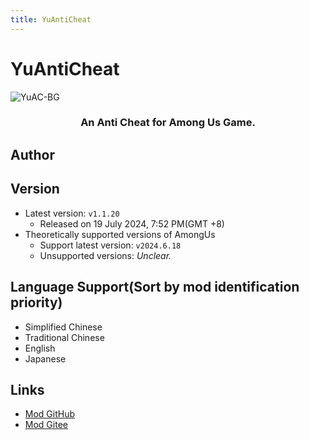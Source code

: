 ```yaml
---
title: YuAntiCheat
---
```

# YuAntiCheat <Badge type="tip" text="Functional Mod" />
![YuAC-BG](https://raw.githubusercontent.com/Night-GUA/YuAntiCheat/main/YuAntiCheat/Resources/YuAC-BG.jpg)

<div align="center">
<h3>An Anti Cheat for Among Us Game.</h3>
</div>

<script setup>
import { VPTeamMembers } from 'vitepress/theme'

const members = [
  {
    avatar: 'https://avatars.githubusercontent.com/u/132814972?v=4',
    name: 'Yu',
    title: 'Main Dev',
    links: [
      { icon: 'github', link: 'https://github.com/Night-GUA' },
      { icon: 'gitee', link: 'https://gitee.com/xigua_ya' },
      { icon: 'bilibili', link: 'https://space.bilibili.com/1638639993' },
      { icon: 'discord', link: 'https://discord.gg/9Jy7gzPq' },
      { icon: 'QQ', link: 'https://qm.qq.com/q/YGcl6a3zK6' },
    ]
  }
]

</script>

## Author

<div align="center">
<VPTeamMembers size="small" :members="members" />
</div>

## Version
- Latest version: `v1.1.20`
  - Released on 19 July 2024, 7:52 PM(GMT +8)
- Theoretically supported versions of AmongUs
    - Support latest version: `v2024.6.18`
    - Unsupported versions: *Unclear.*

## Language Support(Sort by mod identification priority)
- Simplified Chinese
- Traditional Chinese
- English
- Japanese


## Links

- [Mod GitHub](https://github.com/Night-GUA/YuAntiCheat)
- [Mod Gitee](https://gitee.com/xigua_ya/YuAntiCheat)